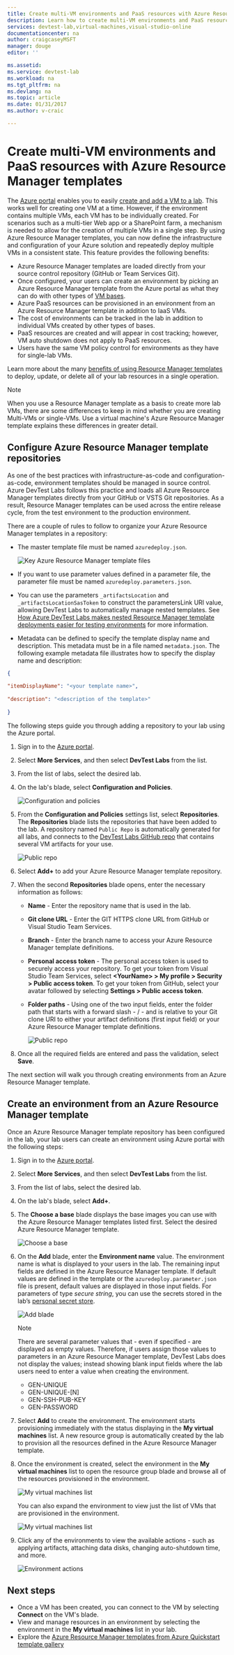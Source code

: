 ```yaml
---
title: Create multi-VM environments and PaaS resources with Azure Resource Manager templates | Microsoft Docs
description: Learn how to create multi-VM environments and PaaS resources in Azure DevTest Labs from an Azure Resource Manager template
services: devtest-lab,virtual-machines,visual-studio-online
documentationcenter: na
author: craigcaseyMSFT
manager: douge
editor: ''

ms.assetid: 
ms.service: devtest-lab
ms.workload: na
ms.tgt_pltfrm: na
ms.devlang: na
ms.topic: article
ms.date: 01/31/2017
ms.author: v-craic

---
```


# Create multi-VM environments and PaaS resources with Azure Resource Manager templates

The [Azure portal](http://go.microsoft.com/fwlink/p/?LinkID=525040) enables you to easily [create and add a VM to a lab](https://docs.microsoft.com/azure/devtest-lab/devtest-lab-add-vm). This works well for creating one VM at a time. However, if the environment contains multiple VMs, each VM has to be individually created. For scenarios such as a multi-tier Web app or a SharePoint farm, a mechanism is needed to allow for the creation of multiple VMs in a single step. By using Azure Resource Manager templates, you can now define the infrastructure and configuration of your Azure solution and repeatedly deploy multiple VMs in a consistent state. This feature provides the following benefits:

- Azure Resource Manager templates are loaded directly from your source control repository (GitHub or Team Services Git).
- Once configured, your users can create an environment by picking an Azure Resource Manager template from the Azure portal as what they can do with other types of [VM bases](./devtest-lab-comparing-vm-base-image-types.md).
- Azure PaaS resources can be provisioned in an environment from an Azure Resource Manager template in addition to IaaS VMs.
- The cost of environments can be tracked in the lab in addition to individual VMs created by other types of bases.
- PaaS resources are created and will appear in cost tracking; however, VM auto shutdown does not apply to PaaS resources.
- Users have the same VM policy control for environments as they have for single-lab VMs.

Learn more about the many [benefits of using Resource Manager templates](https://docs.microsoft.com/azure/azure-resource-manager/resource-group-overview#the-benefits-of-using-resource-manager) to deploy, update, or delete all of your lab resources in a single operation.

> [!NOTE]
> When you use a Resource Manager template as a basis to create more lab VMs, there are some differences to keep in mind whether you are creating Multi-VMs or single-VMs. Use a virtual machine's Azure Resource Manager template explains these differences in greater detail.
>
>

## Configure Azure Resource Manager template repositories

As one of the best practices with infrastructure-as-code and configuration-as-code, environment templates should be managed in source control. Azure DevTest Labs follows this practice and loads all Azure Resource Manager templates directly from your GitHub or VSTS Git repositories. As a result, Resource Manager templates can be used across the entire release cycle, from the test environment to the production environment.

There are a couple of rules to follow to organize your Azure Resource Manager templates in a repository:

- The master template file must be named `azuredeploy.json`. 

	![Key Azure Resource Manager template files](./media/devtest-lab-create-environment-from-arm/master-template.png)

- If you want to use parameter values defined in a parameter file, the parameter file must be named `azuredeploy.parameters.json`.
- You can use the parameters `_artifactsLocation` and `_artifactsLocationSasToken` to construct the parametersLink URI value, allowing DevTest Labs to automatically manage nested templates. See [How Azure DevTest Labs makes nested Resource Manager template deployments easier for testing environments](https://blogs.msdn.microsoft.com/devtestlab/2017/05/23/how-azure-devtest-labs-makes-nested-arm-template-deployments-easier-for-testing-environments/) for more information.
- Metadata can be defined to specify the template display name and description. This metadata must be in a file named `metadata.json`. The following example metadata file illustrates how to specify the display name and description: 

```json
{
 
"itemDisplayName": "<your template name>",
 
"description": "<description of the template>"
 
}
```

The following steps guide you through adding a repository to your lab using the Azure portal. 

1. Sign in to the [Azure portal](http://go.microsoft.com/fwlink/p/?LinkID=525040).
1. Select **More Services**, and then select **DevTest Labs** from the list.
1. From the list of labs, select the desired lab.   
1. On the lab's blade, select **Configuration and Policies**.

	![Configuration and policies](./media/devtest-lab-create-environment-from-arm/configuration-and-policies-menu.png)

1. From the **Configuration and Policies** settings list, select **Repositories**. The **Repositories** blade lists the repositories that have been added to the lab. A repository named `Public Repo` is automatically generated for all labs, and connects to the [DevTest Labs GitHub repo](https://github.com/Azure/azure-devtestlab) that contains several VM artifacts for your use.

	![Public repo](./media/devtest-lab-create-environment-from-arm/public-repo.png)

1. Select **Add+** to add your Azure Resource Manager template repository.
1. When the second **Repositories** blade opens, enter the necessary information as follows:
	- **Name** - Enter the repository name that is used in the lab.
	- **Git clone URL** - Enter the GIT HTTPS clone URL from GitHub or Visual Studio Team Services.  
	- **Branch** - Enter the branch name to access your Azure Resource Manager template definitions. 
	- **Personal access token** - The personal access token is used to securely access your repository. To get your token from Visual Studio Team Services, select **&lt;YourName> > My profile > Security > Public access token**. To get your token from GitHub, select your avatar followed by selecting **Settings > Public access token**. 
	- **Folder paths** - Using one of the two input fields, enter the folder path that starts with a forward slash - / - and is relative to your Git clone URI to either your artifact definitions (first input field) or your Azure Resource Manager template definitions.   
	
		![Public repo](./media/devtest-lab-create-environment-from-arm/repo-values.png)

1. Once all the required fields are entered and pass the validation, select **Save**.

The next section will walk you through creating environments from an Azure Resource Manager template.

## Create an environment from an Azure Resource Manager template

Once an Azure Resource Manager template repository has been configured in the lab, your lab users can create an environment using Azure portal with the following steps:

1. Sign in to the [Azure portal](http://go.microsoft.com/fwlink/p/?LinkID=525040).
1. Select **More Services**, and then select **DevTest Labs** from the list.
1. From the list of labs, select the desired lab.   
1. On the lab's blade, select **Add+**.
1. The **Choose a base** blade displays the base images you can use with the Azure Resource Manager templates listed first. Select the desired Azure Resource Manager template.

	![Choose a base](./media/devtest-lab-create-environment-from-arm/choose-a-base.png)
  
1. On the **Add** blade, enter the **Environment name** value. The environment name is what is displayed to your users in the lab. The remaining input fields are defined in the Azure Resource Manager template. If default values are defined in the template or the `azuredeploy.parameter.json` file is present, default values are displayed in those input fields. For parameters of type *secure string*, you can use the secrets stored in the lab’s [personal secret store](https://azure.microsoft.com/en-us/updates/azure-devtest-labs-keep-your-secrets-safe-and-easy-to-use-with-the-new-personal-secret-store).

	![Add blade](./media/devtest-lab-create-environment-from-arm/add.png)

	> [!NOTE]
	> There are several parameter values that - even if specified - are displayed as empty values. Therefore, if users assign those values to parameters in an Azure Resource Manager template, DevTest Labs does not display the values; instead showing blank input fields where the lab users need to enter a value when creating the environment.
	> 
	> - GEN-UNIQUE
	> - GEN-UNIQUE-[N]
	> - GEN-SSH-PUB-KEY
	> - GEN-PASSWORD 
 
1. Select **Add** to create the environment. The environment starts provisioning immediately with the status displaying in the **My virtual machines** list. A new resource group is automatically created by the lab to provision all the resources defined in the Azure Resource Manager template.
1. Once the environment is created, select the environment in the **My virtual machines** list to open the resource group blade and browse all of the resources provisioned in the environment.
	
	![My virtual machines list](./media/devtest-lab-create-environment-from-arm/all-environment-resources.png)
   
   You can also expand the environment to view just the list of VMs that are provisioned in the environment.
	
	![My virtual machines list](./media/devtest-lab-create-environment-from-arm/my-vm-list.png)

1. Click any of the environments to view the available actions - such as applying artifacts, attaching data disks, changing auto-shutdown time, and more.

	![Environment actions](./media/devtest-lab-create-environment-from-arm/environment-actions.png)

## Next steps
* Once a VM has been created, you can connect to the VM by selecting **Connect** on the VM's blade.
* View and manage resources in an environment by selecting the environment in the **My virtual machines** list in your lab. 
* Explore the [Azure Resource Manager templates from Azure Quickstart template gallery](https://github.com/Azure/azure-quickstart-templates)
